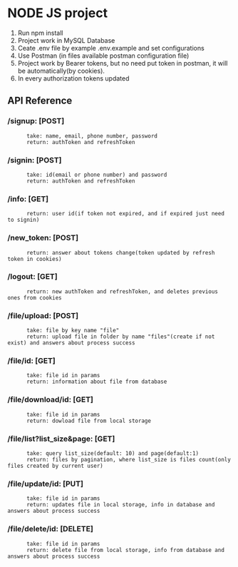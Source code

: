 # NODE JS project

1. Run npm install
2. Project work in MySQL Database
3. Ceate .env file by example .env.example and set configurations
4. Use Postman (in files available postman configuration file)
5. Project work by Bearer tokens, but no need put token in postman, it will be automatically(by cookies).
6. In every authorization tokens updated

## API Reference 

### /signup: [POST]
          take: name, email, phone number, password
          return: authToken and refreshToken
### /signin: [POST]
          take: id(email or phone number) and password
          return: authToken and refreshToken
### /info: [GET]
          return: user id(if token not expired, and if expired just need to signin)
### /new_token: [POST]
          return: answer about tokens change(token updated by refresh token in cookies)
### /logout: [GET]
          return: new authToken and refreshToken, and deletes previous ones from cookies
### /file/upload: [POST]
          take: file by key name "file"
          return: upload file in folder by name "files"(create if not exist) and answers about process success
### /file/id: [GET]
          take: file id in params
          return: information about file from database
### /file/download/id: [GET]
          take: file id in params
          return: dowload file from local storage
### /file/list?list_size&page: [GET]
          take: query list_size(default: 10) and page(default:1)
          return: files by pagination, where list_size is files count(only files created by current user)
### /file/update/id: [PUT]
          take: file id in params
          return: updates file in local storage, info in database and answers about process success
### /file/delete/id: [DELETE]
          take: file id in params
          return: delete file from local storage, info from database and answers about process success
